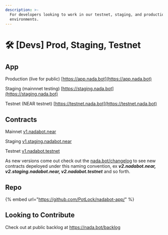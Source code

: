```yaml
---
description: >-
  For developers looking to work in our testnet, staging, and production
  environments.
---
```


# 🛠 \[Devs] Prod, Staging, Testnet

## App

Production (live for public) [https://app.nada.bot](https://app.nada.bot)

Staging (mainnnet testing) [https://staging.nada.bot](https://staging.nada.bot)

Testnet (NEAR testnet) [https://testnet.nada.bot](https://testnet.nada.bot)

## Contracts

Mainnet [v1.nadabot.near](https://nearblocks.io/address/v1.nadabot.near)

Staging [v1.staging.nadabot.near](https://nearblocks.io/address/v1.staging.nadabot.near)

Testnet [v1.nadabot.testnet](https://testnet.nearblocks.io/address/v1.nadabot.testnet)

As new versions come out check out the [nada.bot/changelog](https://nada.bot/changelog) to see new contracts depeloyed under this naming convention, ex _**v2.nadabot.near, v2.staging.nadabot.near, v2.nadabot.testnet**_ and so forth.



## Repo

{% embed url="https://github.com/PotLock/nadabot-app/" %}

## Looking to Contribute

Check out at public backlog at [https://nada.bot/backlog ](https://nada.bot/backlog)
